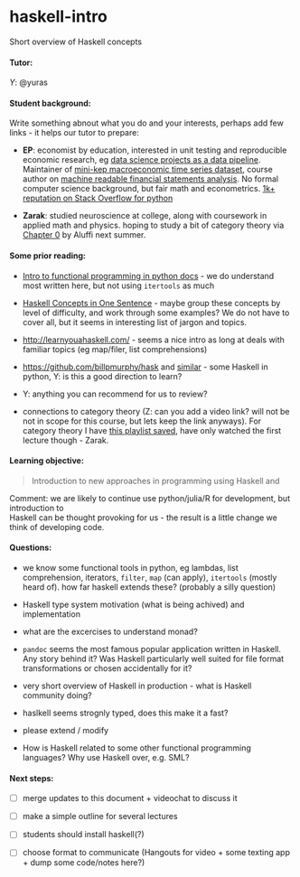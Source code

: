 # haskell-intro
Short overview of Haskell concepts


#### Tutor:

*Y*: @yuras

#### Student background:

Write something abnout what you do and your interests, perhaps add few links - it helps our tutor to prepare: 

- **EP**: economist by education, interested in unit testing and reproducible 
  economic research, eg  [data science projects as a data pipeline](https://github.com/drivendata/cookiecutter-data-science).
  Maintainer of [mini-kep macroeconomic time series dataset](https://github.com/mini-kep/intro), 
  course author on [machine readable financial statements analysis](https://github.com/ru-corporate/teaching-2018). 
  No formal computer science background, but fair math and econometrics. 
  [1k+ reputation on Stack Overflow for python](https://stackoverflow.com/users/1758363/epo)  
  
- **Zarak**: studied neuroscience at college, along with coursework in applied math and physics. hoping to study a bit of category theory via [Chapter 0](https://www.amazon.com/Algebra-Chapter-Graduate-Studies-Mathematics/dp/0821847813) by Aluffi next summer.

#### Some prior reading:

- [Intro to functional programming in python docs](https://docs.python.org/3/howto/functional.html) - we do understand most written here, but not using `itertools` as much

- [Haskell Concepts in One Sentence](https://ndrgrnd.net/posts/haskellOneSentence.html) - maybe group these concepts by level of difficulty, and work through some examples? We do not have to cover all, but it seems in interesting list of jargon and topics. 

- <http://learnyouahaskell.com/> - seems a nice intro as long at deals with familiar topics (eg map/filer, list comprehensions)

- <https://github.com/billpmurphy/hask> and [similar](https://github.com/sfermigier/awesome-functional-python#libraries) - some Haskell in python, Y: is this a good direction to learn?

- Y: anything you can recommend for us to review?

- connections to category theory (Z: can you add a video link? will not be not in scope for this course, but lets keep the link anyways). For category theory I have [this playlist saved](https://www.youtube.com/playlist?list=PLbgaMIhjbmEnaH_LTkxLI7FMa2HsnawM_), have only watched the first lecture though - Zarak.


#### Learning objective:

> Introduction to new approaches in programming using Haskell and 

Comment: we are likely to continue use python/julia/R for development, but introduction to  
Haskell can be thought provoking for us - the result is a little change we think of developing code.

#### Questions:

- we know some functional tools in python, eg lambdas, list comprehension, iterators, `filter`, `map` (can apply), 
  `itertools` (mostly heard of). how far haskell extends these? (probably a silly question)

- Haskell type system motivation (what is being achived) and implementation

- what are the excercises to understand monad?

- `pandoc` seems the most famous popular application written in Haskell. Any story behind it?
   Was Haskell particularly well suited for file format transformations or chosen accidentally for it?

- very short overview of Haskell in production - what is Haskell community doing? 

- haslkell seems strognly typed, does this make it a fast?

- please extend / modify

- How is Haskell related to some other functional programming languages? Why use Haskell over, e.g. SML?


#### Next steps:

- [ ] merge updates to this document + videochat to discuss it
- [ ] make a simple outline for several lectures
- [ ] students should install haskell(?)
- [ ] choose format to communicate (Hangouts for video + some texting app + dump some code/notes here?)

